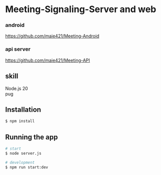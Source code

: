 # Meeting-Signaling-Server and web
### android 
https://github.com/maie421/Meeting-Android
### api server 
https://github.com/maie421/Meeting-API

## skill
Node.js 20 <br>
pug

## Installation

```bash
$ npm install
```

## Running the app

```bash
# start
$ node server.js

# development
$ npm run start:dev
```
